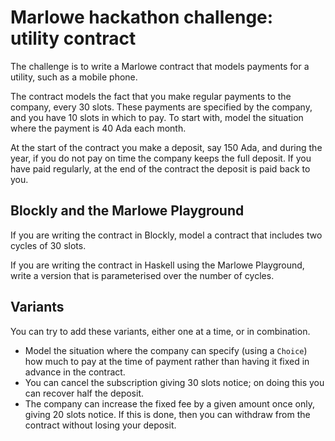 # Marlowe hackathon challenge: utility contract

The challenge is to write a Marlowe contract that models payments for a utility, such as a mobile phone.

The contract models the fact that you make regular payments to the company, every 30 slots. These payments are specified by the company, and you have 10 slots in which to pay. To start with, model the situation where the payment is 40 Ada each month.

At the start of the contract you make a deposit, say 150 Ada, and during the year, if you do not pay on time the company keeps the full deposit. If you have paid regularly, at the end of the contract  the deposit is paid back to you.

## Blockly and the Marlowe Playground

If you are writing the contract in Blockly, model a contract that includes two cycles of 30 slots.

If you are writing the contract in Haskell using the Marlowe Playground, write a version that is parameterised over the number of cycles.

## Variants

You can try to add these variants, either one at a time, or in combination.

- Model the situation where the company can specify (using a `Choice`) how much to pay at the time of payment rather than having it fixed in advance in the contract.
- You can cancel the subscription giving 30 slots notice; on doing this you can recover half the deposit.
- The company can increase the fixed fee by a given amount once only,  giving 20 slots notice. If this is done, then you can withdraw from the contract without losing your deposit.


